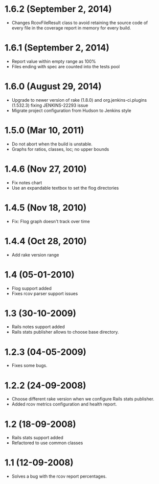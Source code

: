 # 1.6.2 (September 2, 2014)

* Changes RcovFileResult class to avoid retaining the source code of every file in the coverage report in memory for every build.


# 1.6.1 (September 2, 2014)

* Report value within empty range as 100%
* Files ending with spec are counted into the tests pool  

# 1.6.0 (August 29, 2014)

* Upgrade to newer version of rake (1.8.0) and org.jenkins-ci.plugins (1.532.3) fixing JENKINS-22293 issue
* Migrate project configuration from Hudson to Jenkins style

# 1.5.0 (Mar 10, 2011)

* Do not abort when the build is unstable.
* Graphs for ratios, classes, loc; no upper bounds

# 1.4.6 (Nov 27, 2010)

* Fix notes chart
* Use an expandable textbox to set the flog directories

# 1.4.5 (Nov 18, 2010)

* Fix: Flog graph doesn't track over time

# 1.4.4 (Oct 28, 2010)

* Add rake version range

# 1.4 (05-01-2010)

* Flog support added
* Fixes rcov parser support issues

# 1.3 (30-10-2009)

* Rails notes support added
* Rails stats publisher allows to choose base directory.

# 1.2.3 (04-05-2009)

* Fixes some bugs.

# 1.2.2 (24-09-2008)

* Choose different rake version when we configure Rails stats publisher.
* Added rcov metrics configuration and health report.

# 1.2 (18-09-2008)

* Rails stats support added
* Refactored to use common classes

# 1.1 (12-09-2008)

* Solves a bug with the rcov report percentages.